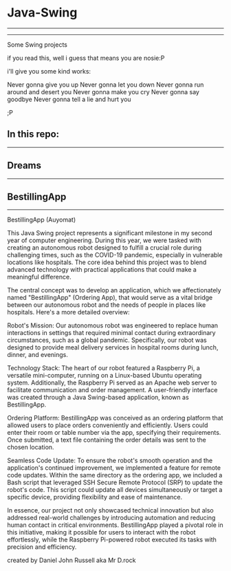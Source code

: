 # Java-Swing
--------------------------------------
--------------------------------------

Some Swing projects

if you read this, well i guess that means you are nosie:P 

i'll give you some kind works: 

Never gonna give you up
Never gonna let you down
Never gonna run around and desert you
Never gonna make you cry
Never gonna say goodbye
Never gonna tell a lie and hurt you

;P

In this repo: 
---------------------------------------
---------------------------------------
Dreams
---------------------------------------
---------------------------------------
BestillingApp
---------------------------------------
---------------------------------------
BestillingApp (Auyomat)

This Java Swing project represents a significant milestone in my second year of computer engineering. During this year, we were tasked with creating an autonomous robot designed to fulfill a crucial role during challenging times, such as the COVID-19 pandemic, especially in vulnerable locations like hospitals. The core idea behind this project was to blend advanced technology with practical applications that could make a meaningful difference.

The central concept was to develop an application, which we affectionately named "BestillingApp" (Ordering App), that would serve as a vital bridge between our autonomous robot and the needs of people in places like hospitals. Here's a more detailed overview:

Robot's Mission:
Our autonomous robot was engineered to replace human interactions in settings that required minimal contact during extraordinary circumstances, such as a global pandemic. Specifically, our robot was designed to provide meal delivery services in hospital rooms during lunch, dinner, and evenings.

Technology Stack:
The heart of our robot featured a Raspberry Pi, a versatile mini-computer, running on a Linux-based Ubuntu operating system. Additionally, the Raspberry Pi served as an Apache web server to facilitate communication and order management. A user-friendly interface was created through a Java Swing-based application, known as BestillingApp.

Ordering Platform:
BestillingApp was conceived as an ordering platform that allowed users to place orders conveniently and efficiently. Users could enter their room or table number via the app, specifying their requirements. Once submitted, a text file containing the order details was sent to the chosen location.

Seamless Code Update:
To ensure the robot's smooth operation and the application's continued improvement, we implemented a feature for remote code updates. Within the same directory as the ordering app, we included a Bash script that leveraged SSH Secure Remote Protocol (SRP) to update the robot's code. This script could update all devices simultaneously or target a specific device, providing flexibility and ease of maintenance.

In essence, our project not only showcased technical innovation but also addressed real-world challenges by introducing automation and reducing human contact in critical environments. BestillingApp played a pivotal role in this initiative, making it possible for users to interact with the robot effortlessly, while the Raspberry Pi-powered robot executed its tasks with precision and efficiency.



created by Daniel John Russell aka Mr D.rock
